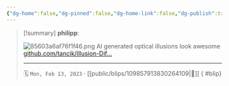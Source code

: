 ```yaml
---
{"dg-home":false,"dg-pinned":false,"dg-home-link":false,"dg-publish":true,"tags":["dgblip"],"disabled rules":["yaml-title","yaml-title-alias","file-name-heading"],"title":"philipp on mastodon @ 2023-02-13","created-date":"2023-02-13T14:32:13","id":109857913830264110,"updated-date":"2025-05-02T08:50:43","dg-path":"blips/109857913830264109.md","permalink":"/blips/109857913830264109/","dgPassFrontmatter":true}
---
```


> [!summary] **philipp**:
>
> ![85603a6af76f1f46.png](/img/user/attachments/85603a6af76f1f46.png)
> AI generated optical illusions look awesome [github.com/tancik/Illusion-Dif…](https://github.com/tancik/Illusion-Diffusion)
> - - -
>
> 🗓️ `Mon, Feb 13, 2023` · [[public/blips/109857913830264109\|🔗]]
{ #blip}

